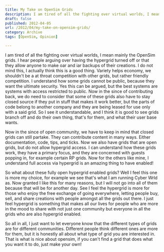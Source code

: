```yaml
---
title: My Take on OpenSim Grids
description: I am tired of all the fighting over virtual worlds, I mean mainly the OpenSim grids...
draft: false
published: 2012-04-05
url: /2012/04/my-take-on-opensim-grids/
category: Archive
tags: [OpenSim, Opinion]

---
```

I am tired of all the fighting over virtual worlds, I mean mainly the OpenSim grids. I hear people arguing over having the hypergrid turned off or that they allow anyone to make oar and iar backups of their creations. I do not mind this, I actually think this is a good thing. Variety helps economy, we shouldn't be a at throat competition with other grids, but rather friendly competition. I understand how some grids cannot be public, because they want the ultimate security. Yes this can be argued, but the best systems are systems with access restricted to public. Now in the since of contributing back, we do need to consider that some of these grids also have to stay closed source if they put in stuff that makes it work better, but the parts of code belong to another company and they are being leased for use only with a said grid. So I see it understandable, and I think it is good to see grids branch off and do their own thing, that's for them, and what their user base wants.</p> 
  
Now in the since of open community, we have to keep in mind that closed grids can still partake. They can contribute content in many ways. Either documentation, code, tips, and ticks. Now we also have grids that are open grids, but do not allow hypergrid access. I can understand how these grids work, they have a primary focus, and they are concerned with guests popping in, for example certain RP grids. Now for the others like mine, I understand full access via hypergrid is an amazing thing to have enabled!
  
So what about these fully open hypergrid enabled grids? Well I feel this one is more my choice, for example we see that's what I am running Cyber Wrld as. Now granted I like this for many reasons, but I will not go into all of them because that will be for another day. See I feel the hypergrid is more for those who enjoy the free exchange of going everywhere, letting people buy, sell, and share creations with people amongst all the grids out there. I just feel hypergrid is something that makes all our lives for people who are more in the mood to share with not just one community but everyone in all the grids who are also hypergrid enabled.
  
So all in all, I just want to let everyone know that the different types of grids are for different communities. Different people think different ones are more for them, but it is honestly all about what type of grid you are interested in. That is what is nice about opensim, if you can't find a grid that does what you want it to do, just make your own!